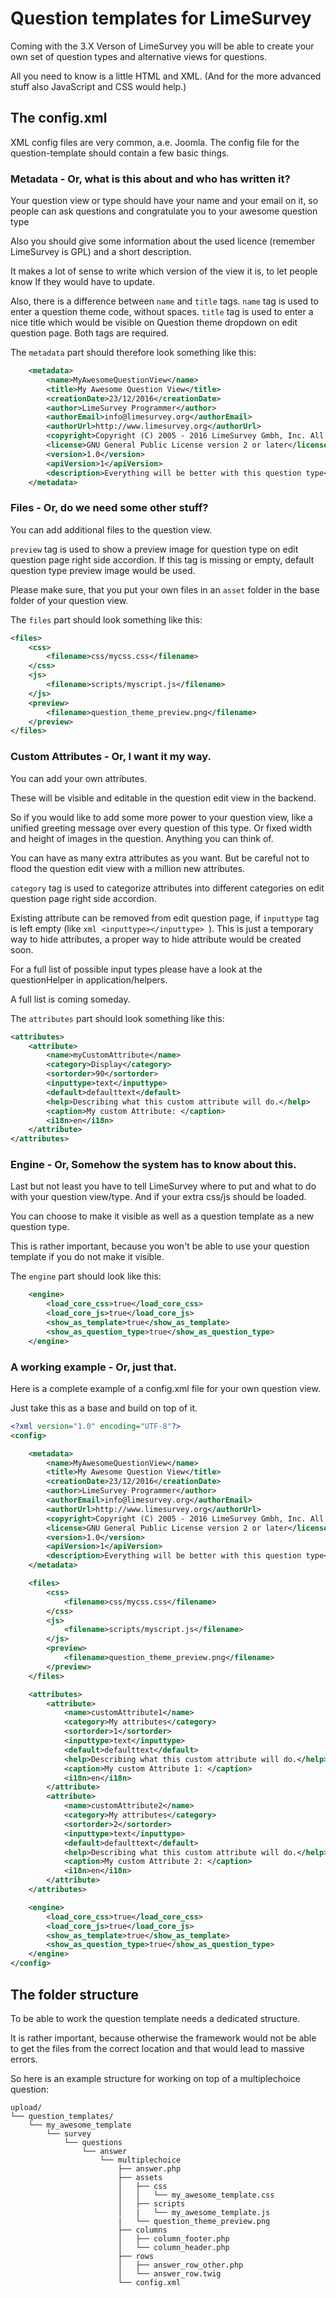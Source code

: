 # Question templates for LimeSurvey

Coming with the 3.X Verson of LimeSurvey you will be able to create your 
own set of question types and alternative views for questions.

All you need to know is a little HTML and XML.
(And for the more advanced stuff also JavaScript and CSS would help.)

## The config.xml

XML config files are very common, a.e. Joomla. The config file for the question-template should contain a few basic things.

### Metadata - Or, what is this about and who has written it?

Your question view or type should have your name and your email on it, so people can ask questions and congratulate you to 
your awesome question type

Also you should give some information about the used licence (remember LimeSurvey is GPL) and a short description.

It makes a lot of sense to write which version of the view it is, to let people know If they would have to update.

Also, there is a difference between `name` and `title` tags.
`name` tag is used to enter a question theme code, without spaces.
`title` tag is used to enter a nice title which would be visible on Question theme dropdown on edit question page.
Both tags are required.

The `metadata` part should therefore look something like this:

```xml
    <metadata>
        <name>MyAwesomeQuestionView</name> 
        <title>My Awesome Question View</title> 
        <creationDate>23/12/2016</creationDate>
        <author>LimeSurvey Programmer</author>
        <authorEmail>info@limesurvey.org</authorEmail>
        <authorUrl>http://www.limesurvey.org</authorUrl>
        <copyright>Copyright (C) 2005 - 2016 LimeSurvey Gmbh, Inc. All rights reserved.</copyright>
        <license>GNU General Public License version 2 or later</license>
        <version>1.0</version>
        <apiVersion>1</apiVersion>
        <description>Everything will be better with this question type</description>
    </metadata>
```

### Files - Or, do we need some other stuff?

You can add additional files to the question view. 

`preview` tag is used to show a preview image for question type on edit question page right side accordion. If this tag is missing or empty, default question type preview image would be used.

Please make sure, that you put your own files in an `asset` folder in the base folder of your question view.

The `files` part should look something like this:
```xml
<files>
    <css>
        <filename>css/mycss.css</filename>
    </css>
    <js>
        <filename>scripts/myscript.js</filename>
    </js>
    <preview>
        <filename>question_theme_preview.png</filename>
    </preview>
</files>
```

### Custom Attributes - Or, I want it my way.

You can add your own attributes.

These will be visible and editable in the question edit view in the backend.

So if you would like to add some more power to your question view, like a unified greeting message over every question of this type.
Or fixed width and height of images in the question. Anything you can think of.

You can have as many extra attributes as you want. But be careful not to flood the question edit view with a million new attributes.

`category` tag is used to categorize attributes into different categories on edit question page right side accordion.

Existing attribute can be removed from edit question page, if `inputtype` tag is left empty (like ```xml <inputtype></inputtype> ```). 
This is just a temporary way to hide attributes, a proper way to hide attribute would be created soon. 

For a full list of possible input types please have a look at the questionHelper in application/helpers.

A full list is coming someday.

The `attributes` part should look something like this:
```xml
<attributes>
    <attribute>
        <name>myCustomAttribute</name>
        <category>Display</category>
        <sortorder>90</sortorder>
        <inputtype>text</inputtype>
        <default>defaulttext</default>
        <help>Describing what this custom attribute will do.</help>
        <caption>My custom Attribute: </caption>
        <i18n>en</i18n>
    </attribute>
</attributes>
```

### Engine - Or, Somehow the system has to know about this.

Last but not least you have to tell LimeSurvey where to put and what to do with your question view/type.
And if your extra css/js should be loaded.

You can choose to make it visible as well as a question template as a new question type.

This is rather important, because you won't be able to use your question template if you do not make it visible.

The `engine` part should look like this:
```xml
    <engine>
        <load_core_css>true</load_core_css>
        <load_core_js>true</load_core_js>
        <show_as_template>true</show_as_template>
        <show_as_question_type>true</show_as_question_type>
    </engine>
```

### A working example - Or, just that.

Here is a complete example of a config.xml file for your own question view.

Just take this as a base and build on top of it.

```xml
<?xml version="1.0" encoding="UTF-8"?>
<config>

    <metadata>
        <name>MyAwesomeQuestionView</name>  
        <title>My Awesome Question View</title>
        <creationDate>23/12/2016</creationDate>
        <author>LimeSurvey Programmer</author>
        <authorEmail>info@limesurvey.org</authorEmail>
        <authorUrl>http://www.limesurvey.org</authorUrl>
        <copyright>Copyright (C) 2005 - 2016 LimeSurvey Gmbh, Inc. All rights reserved.</copyright>
        <license>GNU General Public License version 2 or later</license>
        <version>1.0</version>
        <apiVersion>1</apiVersion>
        <description>Everything will be better with this question type</description>
    </metadata>

    <files>
        <css>
            <filename>css/mycss.css</filename>
        </css>
        <js>
            <filename>scripts/myscript.js</filename>
        </js>
        <preview>
            <filename>question_theme_preview.png</filename>
        </preview>
    </files>

    <attributes>
        <attribute>
            <name>customAttribute1</name>
            <category>My attributes</category>
            <sortorder>1</sortorder>
            <inputtype>text</inputtype>
            <default>defaulttext</default>
            <help>Describing what this custom attribute will do.</help>
            <caption>My custom Attribute 1: </caption>
            <i18n>en</i18n>
        </attribute>
        <attribute>
            <name>customAttribute2</name>
            <category>My attributes</category>
            <sortorder>2</sortorder>
            <inputtype>text</inputtype>
            <default>defaulttext</default>
            <help>Describing what this custom attribute will do.</help>
            <caption>My custom Attribute 2: </caption>
            <i18n>en</i18n>
        </attribute>
    </attributes>

    <engine>
        <load_core_css>true</load_core_css>
        <load_core_js>true</load_core_js>
        <show_as_template>true</show_as_template>
        <show_as_question_type>true</show_as_question_type>
    </engine>
</config>
```

## The folder structure

To be able to work the question template needs a dedicated structure.

It is rather important, because otherwise the framework would not be able to get the files from 
the correct location and that would lead to massive errors.

So here is an example structure for working on top of a multiplechoice question:

```tree
upload/
└── question_templates/
    └── my_awesome_template
        └── survey
            └── questions
                └── answer
                    └── multiplechoice
                        ├── answer.php
                        ├── assets
                        │   ├── css
                        │   │   └── my_awesome_template.css
                        │   ├── scripts
                        │   |   └── my_awesome_template.js
                        |   └── question_theme_preview.png
                        ├── columns
                        │   ├── column_footer.php
                        │   └── column_header.php
                        ├── rows
                        │   ├── answer_row_other.php
                        │   └── answer_row.twig
                        └── config.xml

``` 
